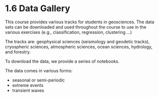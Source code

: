 # 1.6 Data Gallery

This course provides various tracks for students in geosciences. The data sets can be downloaded and used throughout the course to use in the various exercises (e.g., classification, regression, clustering ...)

The tracks are: geophysical sciences (seismology and geodetic tracks), cryospheric sciences, atmospheric sciences, ocean sciences, hydrology, and forestry.

To download the data, we provide a series of notebooks.

The data comes in various forms:
- seasonal or semi-periodic
- extreme events
- transient waves

